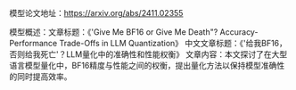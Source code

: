 模型论文地址：https://arxiv.org/abs/2411.02355

模型概述：文章标题：《'Give Me BF16 or Give Me Death"? Accuracy-Performance Trade-Offs in LLM Quantization》
中文文章标题：《'给我BF16，否则给我死亡'？LLM量化中的准确性和性能权衡》
文章内容：本文探讨了在大型语言模型量化中，BF16精度与性能之间的权衡，提出量化方法以保持模型准确性的同时提高效率。
